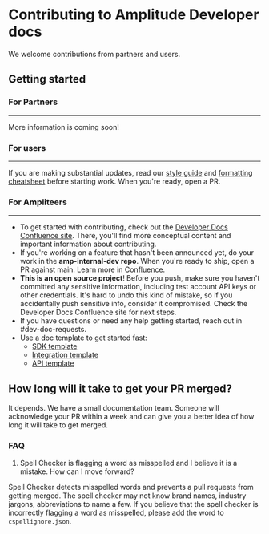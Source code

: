 <!-- markdownlint-disable-file -->
<!-- markdown-link-check-disable -->

# Contributing to Amplitude Developer docs

We welcome contributions from partners and users.

## Getting started

### For Partners
----

More information is coming soon!

### For users
--------

If you are making substantial updates, read our [style guide](/style-guide.md) and [formatting cheatsheet](formatting-cheatsheet.md) before starting work. When you're ready, open a PR.

### For Ampliteers
-----

- To get started with contributing, check out the [Developer Docs Confluence site](https://amplitude.atlassian.net/wiki/spaces/PT/pages/1751449830/Developer+Docs). There, you'll find more conceptual content and important information about contributing. 
- If you're working on a feature that hasn't been announced yet, do your work in the **amp-internal-dev repo**. When you're ready to ship, open a PR against main. Learn more in [Confluence](https://amplitude.atlassian.net/wiki/spaces/PT/pages/1778384912/Working+on+Docs+Secretly).
- **This is an open source project**! Before you push, make sure you haven't committed any sensitive information, including test account API keys or other credentials. It's hard to undo this kind of mistake, so if you accidentally push sensitive info, consider it compromised. Check the Developer Docs Confluence site for next steps.
- If you have questions or need any help getting started, reach out in #dev-doc-requests.
- Use a doc template to get started fast: 
  - [SDK template](doc-templates/sdk-template.md)
  - [Integration template](doc-templates/integration-template.md)
  - [API template](doc-templates/api-template.md)

## How long will it take to get your PR merged?

It depends. We have a small documentation team. Someone will acknowledge your PR within a week and can give you a better idea of how long it will take to get merged.

### FAQ

1. Spell Checker is flagging a word as misspelled and I believe it is a mistake. How can I move forward?

Spell Checker detects misspelled words and prevents a pull requests from getting merged. The spell checker may not know brand names, industry jargons, abbreviations to name a few. If you believe that the spell checker is incorrectly flagging a word as misspelled, please add the word to `cspellignore.json`.
